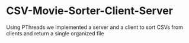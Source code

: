 # CSV-Movie-Sorter-Client-Server
Using PThreads we implemented a server and a client to sort CSVs from clients and return a single organized file
